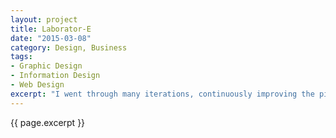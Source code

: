 ```yaml
---
layout: project
title: Laborator-E
date: "2015-03-08"
category: Design, Business
tags:
- Graphic Design
- Information Design
- Web Design
excerpt: "I went through many iterations, continuously improving the pitch"
---
```


{{ page.excerpt }}
